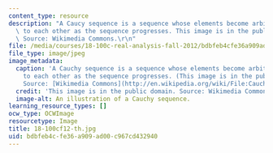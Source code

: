 ```yaml
---
content_type: resource
description: "A Caucy sequence is a sequence whose elements become arbitrarily close\
  \ to each other as the sequence progresses. This image is in the public domain.\
  \ Source: Wikimedia Commons.\r\n"
file: /media/courses/18-100c-real-analysis-fall-2012/bdbfeb4cfe36a909ad00c967cd432940_18-100cf12-th.jpg
file_type: image/jpeg
image_metadata:
  caption: 'A Cauchy sequence is a sequence whose elements become arbitrarily close
    to each other as the sequence progresses. (This image is in the public domain.
    Source: [Wikimedia Commons](http://en.wikipedia.org/wiki/File:Cauchy_sequence_illustration.svg).)'
  credit: 'This image is in the public domain. Source: Wikimedia Commons.'
  image-alt: An illustration of a Cauchy sequence.
learning_resource_types: []
ocw_type: OCWImage
resourcetype: Image
title: 18-100cf12-th.jpg
uid: bdbfeb4c-fe36-a909-ad00-c967cd432940
---
```

